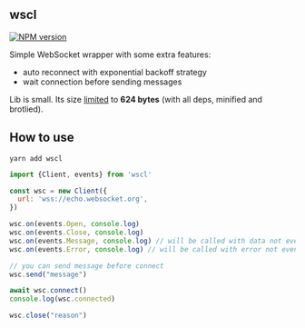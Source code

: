 ## wscl

[![NPM version](https://img.shields.io/npm/v/wscl.svg)](https://www.npmjs.com/package/wscl)

Simple WebSocket wrapper with some extra features:

- auto reconnect with exponential backoff strategy
- wait connection before sending messages

Lib is small. Its size [limited](https://github.com/ai/size-limit)
to **624 bytes** (with all deps, minified and brotlied).

## How to use

```shell
yarn add wscl
```

```js
import {Client, events} from 'wscl'

const wsc = new Client({
  url: 'wss://echo.websocket.org',
})

wsc.on(events.Open, console.log)
wsc.on(events.Close, console.log)
wsc.on(events.Message, console.log) // will be called with data not event
wsc.on(events.Error, console.log) // will be called with error not event

// you can send message before connect
wsc.send("message")

await wsc.connect()
console.log(wsc.connected)

wsc.close("reason")
```
